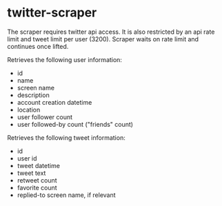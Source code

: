 # twitter-scraper

The scraper requires twitter api access. It is also restricted by an api rate limit and tweet limit per user (3200). Scraper waits on rate limit and continues once lifted.

Retrieves the following user information:
- id
- name
- screen name
- description
- account creation datetime
- location
- user follower count
- user followed-by count ("friends" count)

Retrieves the following tweet information:
- id
- user id
- tweet datetime
- tweet text
- retweet count
- favorite count
- replied-to screen name, if relevant
